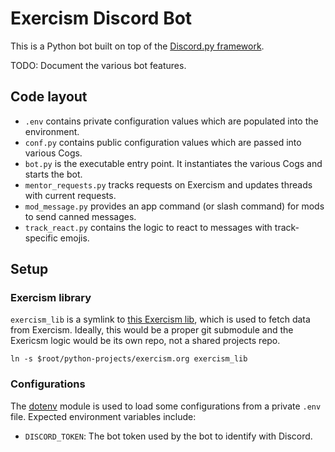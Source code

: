 # Exercism Discord Bot

This is a Python bot built on top of the [Discord.py framework](https://discordpy.readthedocs.io/en/stable/).

TODO: Document the various bot features.

## Code layout

* `.env` contains private configuration values which are populated into the environment.
* `conf.py` contains public configuration values which are passed into various Cogs.
* `bot.py` is the executable entry point. It instantiates the various Cogs and starts the bot.
* `mentor_requests.py` tracks requests on Exercism and updates threads with current requests.
* `mod_message.py` provides an app command (or slash command) for mods to send canned messages.
* `track_react.py` contains the logic to react to messages with track-specific emojis.

## Setup

### Exercism library

`exercism_lib` is a symlink to [this Exercism lib](https://github.com/IsaacG/python-projects/tree/master/exercism.org), which is used to fetch data from Exercism.
Ideally, this would be a proper git submodule and the Exericsm logic would be its own repo, not a shared projects repo.

```shell
ln -s $root/python-projects/exercism.org exercism_lib
```

### Configurations

The [dotenv](https://pypi.org/project/python-dotenv/) module is used to load some configurations from a private `.env` file.
Expected environment variables include:
* `DISCORD_TOKEN`: The bot token used by the bot to identify with Discord.
